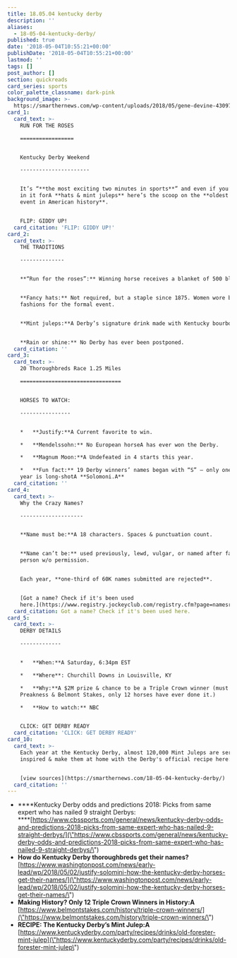 ```yaml
---
title: 18.05.04 kentucky derby
description: ''
aliases:
  - 18-05-04-kentucky-derby/
published: true
date: '2018-05-04T10:55:21+00:00'
publishDate: '2018-05-04T10:55:21+00:00'
lastmod: ''
tags: []
post_author: []
section: quickreads
card_series: sports
color_palette_classname: dark-pink
background_image: >-
  https://smarthernews.com/wp-content/uploads/2018/05/gene-devine-430971-unsplash-scaled.jpg
card_1:
  card_text: >-
    RUN FOR THE ROSES

    =================


    Kentucky Derby Weekend

    ----------------------


    It’s “**the most exciting two minutes in sports**” and even if you’re just
    in it forA **hats & mint juleps** here’s the scoop on the **oldest sporting
    event in American history**.


    FLIP: GIDDY UP!
  card_citation: 'FLIP: GIDDY UP!'
card_2:
  card_text: >-
    THE TRADITIONS

    --------------


    **“Run for the roses”:** Winning horse receives a blanket of 500 blossoms.


    **Fancy hats:** Not required, but a staple since 1875. Women wore best
    fashions for the formal event.


    **Mint juleps:**A Derby’s signature drink made with Kentucky bourbon.


    **Rain or shine:** No Derby has ever been postponed.
  card_citation: ''
card_3:
  card_text: >-
    20 Thoroughbreds Race 1.25 Miles

    ================================


    HORSES TO WATCH:

    ----------------


    *   **Justify:**A Current favorite to win.

    *   **Mendelssohn:** No European horseA has ever won the Derby.

    *   **Magnum Moon:**A Undefeated in 4 starts this year.

    *   **Fun fact:** 19 Derby winners’ names began with “S” – only one this
    year is long-shotA **Solomoni.A**
  card_citation: ''
card_4:
  card_text: >-
    Why the Crazy Names?

    --------------------


    **Name must be:**A 18 characters. Spaces & punctuation count.


    **Name can’t be:** used previously, lewd, vulgar, or named after famous
    person w/o permission.


    Each year, **one-third of 60K names submitted are rejected**.


    [Got a name? Check if it's been used
    here.](https://www.registry.jockeyclub.com/registry.cfm?page=namesrch&search=)
  card_citation: Got a name? Check if it's been used here.
card_5:
  card_text: >-
    DERBY DETAILS

    -------------


    *   **When:**A Saturday, 6:34pm EST

    *   **Where**: Churchill Downs in Louisville, KY

    *   **Why:**A $2M prize & chance to be a Triple Crown winner (must also win
    Preakness & Belmont Stakes, only 12 horses have ever done it.)

    *   **How to watch:** NBC


    CLICK: GET DERBY READY
  card_citation: 'CLICK: GET DERBY READY'
card_10:
  card_text: >-
    Each year at the Kentucky Derby, almost 120,000 Mint Juleps are served. Get
    inspired & make them at home with the Derby's official recipe here:


    [view sources](https://smarthernews.com/18-05-04-kentucky-derby/)
  card_citation: ''
---
```

*   ****Kentucky Derby odds and predictions 2018: Picks from same expert who has nailed 9 straight Derbys:  
    ****[https://www.cbssports.com/general/news/kentucky-derby-odds-and-predictions-2018-picks-from-same-expert-who-has-nailed-9-straight-derbys/](\"https://www.cbssports.com/general/news/kentucky-derby-odds-and-predictions-2018-picks-from-same-expert-who-has-nailed-9-straight-derbys/\")
*   **How do Kentucky Derby thoroughbreds get their names?**  
    [https://www.washingtonpost.com/news/early-lead/wp/2018/05/02/justify-solomini-how-the-kentucky-derby-horses-get-their-names/](\"https://www.washingtonpost.com/news/early-lead/wp/2018/05/02/justify-solomini-how-the-kentucky-derby-horses-get-their-names/\")
*   **Making History? Only 12 Triple Crown Winners in History:A**  
    [https://www.belmontstakes.com/history/triple-crown-winners/](\"https://www.belmontstakes.com/history/triple-crown-winners/\")
*   **RECIPE: The Kentucky Derby’s Mint Julep:A**  
    [https://www.kentuckyderby.com/party/recipes/drinks/old-forester-mint-julep](\"https://www.kentuckyderby.com/party/recipes/drinks/old-forester-mint-julep\")